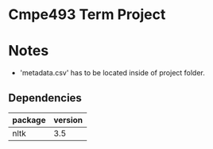 # Cmpe493 Term Project

# Notes
- 'metadata.csv' has to be located inside of project folder.

 ## Dependencies
 | package | version |
 | ------- | ------- |
 | nltk    |   3.5   |
